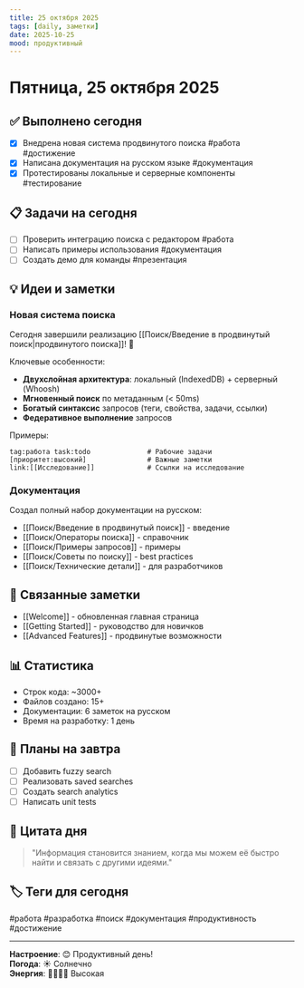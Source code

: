 ```yaml
---
title: 25 октября 2025
tags: [daily, заметки]
date: 2025-10-25
mood: продуктивный
---
```


# Пятница, 25 октября 2025

## ✅ Выполнено сегодня

- [x] Внедрена новая система продвинутого поиска #работа #достижение
- [x] Написана документация на русском языке #документация
- [x] Протестированы локальные и серверные компоненты #тестирование

## 📋 Задачи на сегодня

- [ ] Проверить интеграцию поиска с редактором #работа
- [ ] Написать примеры использования #документация
- [ ] Создать демо для команды #презентация

## 💡 Идеи и заметки

### Новая система поиска

Сегодня завершили реализацию [[Поиск/Введение в продвинутый поиск|продвинутого поиска]]! 🎉

Ключевые особенности:
- **Двухслойная архитектура**: локальный (IndexedDB) + серверный (Whoosh)
- **Мгновенный поиск** по метаданным (< 50ms)
- **Богатый синтаксис** запросов (теги, свойства, задачи, ссылки)
- **Федеративное выполнение** запросов

Примеры:
```
tag:работа task:todo              # Рабочие задачи
[приоритет:высокий]               # Важные заметки
link:[[Исследование]]             # Ссылки на исследование
```

### Документация

Создал полный набор документации на русском:
- [[Поиск/Введение в продвинутый поиск]] - введение
- [[Поиск/Операторы поиска]] - справочник
- [[Поиск/Примеры запросов]] - примеры
- [[Поиск/Советы по поиску]] - best practices
- [[Поиск/Технические детали]] - для разработчиков

## 🔗 Связанные заметки

- [[Welcome]] - обновленная главная страница
- [[Getting Started]] - руководство для новичков
- [[Advanced Features]] - продвинутые возможности

## 📊 Статистика

- Строк кода: ~3000+
- Файлов создано: 15+
- Документации: 6 заметок на русском
- Время на разработку: 1 день

## 🎯 Планы на завтра

- [ ] Добавить fuzzy search
- [ ] Реализовать saved searches
- [ ] Создать search analytics
- [ ] Написать unit tests

## 🌟 Цитата дня

> "Информация становится знанием, когда мы можем её быстро найти и связать с другими идеями."

## 🏷️ Теги для сегодня

#работа #разработка #поиск #документация #продуктивность #достижение

---

**Настроение**: 😊 Продуктивный день!  
**Погода**: ☀️ Солнечно  
**Энергия**: 🔋🔋🔋🔋 Высокая
